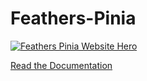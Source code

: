 # Feathers-Pinia

<a href="https://feathers-pinia.pages.dev">
  <img src="https://user-images.githubusercontent.com/128857/190209576-bb1c3637-6a26-48c9-b4c2-641d4ac2cda1.jpg" alt="Feathers Pinia Website Hero" />
</a>

[Read the Documentation](https://feathers-pinia.pages.dev)
